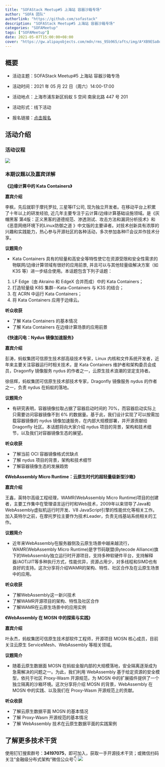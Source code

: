 ```yaml
---
title: "SOFAStack Meetup#5 上海站 容器沙箱专场"
author: "SOFA 团队"
authorlink: "https://github.com/sofastack"
description: "SOFAStack Meetup#5 上海站 容器沙箱专场"
categories: "SOFAMeetup"
tags: ["SOFAMeetup"]
date: 2021-05-07T15:00:00+08:00
cover: "https://gw.alipayobjects.com/mdn/rms_95b965/afts/img/A*XB9ESa8q8PwAAAAAAAAAAAAAARQnAQ"
---
```


## 概要

- 活动主题：SOFAStack Meetup#5 上海站 容器沙箱专场

- 活动时间：2021 年 05 月 22 日（周六）14:00-17:00

- 活动地点：上海市浦东新区蚂蚁 S 空间 南泉北路 447 号 201

- 活动形式：线下活动

- 报名链接：[点击报名](http://hdxu.cn/1wI8X)

## 活动介绍

### 活动议程

![](https://gw.alipayobjects.com/mdn/rms_95b965/afts/img/A*gtzbRpciFa8AAAAAAAAAAAAAARQnAQ)

### 本期议题以及嘉宾详解

**《边缘计算中的 Kata Containers》**

**嘉宾介绍**

李枫，先后就职于摩托罗拉, 三星等IT公司, 现为独立开发者。在移动平台上积累了十年以上的研发经验, 近几年主要专注于云计算/边缘计算基础设施领域。是《灰帽黑客 第4版：正义黑客的道德规范、渗透测试、攻击方法和漏洞分析技术》和《恶意网络环境下的Linux防御之道 》中文版的主要译者。对技术创新具有浓厚的兴趣和实践能力，热心参与开源社区的各种活动，多次参加各种IT会议并作技术分享。

**议题简介**

- Kata Containers 具有的轻量和高安全等特性使它在资源受限和安全性需求的物联网/边缘计算领域有很好的应用前景, 并且可以与其他轻量级解决方案（如 K3S 等）进一步结合使用。本话题包含下列子话题：
1) LF Edge（由 Akraino 和 EdgeX 合并而成）中的 Kata Containers；
2) 打造轻量级 K8S 集群--Kata-Containers 与 K3S 的结合；
3) 在 ACRN 中运行 Kata Containers；
4) 将 Kata Containers 应用于边缘云。

**听众收获**

- 了解 Kata Containers 的基本情况
- 了解 Kata Containers 在边缘计算场景的应用前景

**《快速闪电：Nydus 镜像加速服务》**

**嘉宾介绍**

彭涛，蚂蚁集团可信原生技术部高级技术专家，Linux 内核和文件系统开发者，近年来主要关注容器运行时相关技术，是 Kata Containers 维护者和架构委员会成员，Dragonfly 镜像服务 nydus 的作者之一，云原生技术浪潮的坚定支持者。

徐佶辉，蚂蚁集团可信原生技术部技术专家，Dragonfly 镜像服务 nydus 的作者之一，负责 nydus 在蚂蚁的落地。

**议题简介**

- 有研究表明，容器镜像拉取占据了容器启动时间的 70%，而容器启动实际上只需要访问容器镜像不到 6% 的数据量。基于此，我们设计实现了可以按需加载容器镜像的 nydus 镜像加速服务，在内部大规模部署，并开源贡献给 Dragonfly 社区。本话题将向大家介绍 nydus 项目的背景，架构和技术细节，以及我们对容器镜像生态的展望。

**听众收获**

- 了解当前 OCI 容器镜像格式优缺点
- 了解 nydus 项目的背景，架构和技术细节
- 了解容器镜像生态的发展趋势

**《WebAssembly Micro Runtime：云原生时代的超轻量级新型沙箱》**

**嘉宾介绍**

王鑫，英特尔高级工程经理，WAMR(WebAssembly Micro Runtime)项目的创建者，主要工作集中在管理语言运行时和Web技术，2009年以来领导了Java和WebAssembly虚拟机运行时开发、V8 JavaScript引擎的性能优化等相关工作。加入英特尔之前，在摩托罗拉主要作为技术Leader，负责无线基站系统相关的工作。

**议题简介**

- 近年来WebAssembly在服务器侧及云原生场景中越来越流行，WAMR(WebAssembly Micro Runtime)是字节码联盟(Bytecode Alliance)旗下的WebAssembly独立运行时开源项目，支持多种软硬件平台，支持解释器/AOT/JIT等多种执行方式，性能优异，资源占用少，对多线程和SIMD也有良好的支持。这次分享将介绍WAMR的架构、特性、社区合作及在云原生场景中的应用。

**听众收获**

- 了解WebAssembly这一新兴技术 
- 了解WAMR开源项目的架构、特性及社区合作 
- 了解WAMR在云原生场景中的应用实例

**《WebAssembly 在 MOSN 中的探索与实践》**

**嘉宾介绍**

叶永杰，蚂蚁集团可信原生技术部软件工程师，开源项目 MOSN 核心成员，目前关注云原生 ServiceMesh、WebAssembly 等相关领域。

**议题简介**

- 随着云原生数据面 MOSN 在蚂蚁金服内部的大规模落地，安全隔离逐渐成为急需解决的问题之一。为此，我们利用 WebAssembly 基于给定资源的安全模型，依托于社区 Proxy-Wasm 开源规范，为 MOSN 中的扩展插件提供了一个独立隔离的沙箱环境。这次分享将介绍 MOSN 的背景，WebAssembly 在 MOSN 中的实践、以及我们在 Proxy-Wasm 开源规范上的贡献。

**听众收获**

- 了解云原生数据平面 MOSN 的基本情况
- 了解 Proxy-Wasm 开源规范的基本情况
- 了解 WebAssembly 技术在云原生数据平面的实践案例

## 了解更多技术干货

使用钉钉搜索群号：**34197075**，即可加入，获取一手开源技术干货；或微信扫码关注“金融级分布式架构”微信公众号👇
![](https://gw.alipayobjects.com/mdn/rms_95b965/afts/img/A*s3UzR6VeQ6cAAAAAAAAAAAAAARQnAQ)
